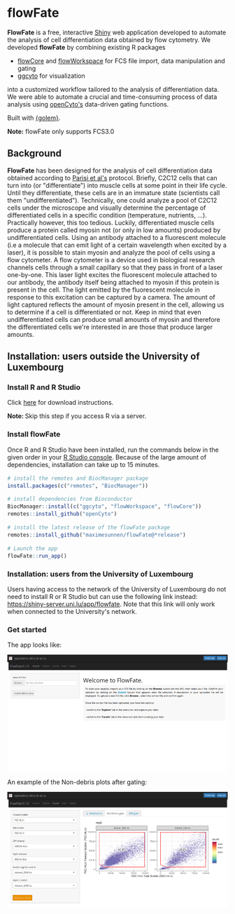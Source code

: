 # flowFate
**FlowFate** is a free, interactive [Shiny](https://shiny.posit.co/) web application developed to automate the analysis of cell differentiation data obtained by flow cytometry. We developed **flowFate** by combining existing R packages

-   [flowCore](https://bioconductor.org/packages/release/bioc/html/flowCore.html) and [flowWorkspace](https://www.bioconductor.org/packages/release/bioc/html/flowWorkspace.html) for FCS file import, data manipulation and gating
-   [ggcyto](https://www.bioconductor.org/packages/release/bioc/html/ggcyto.html) for visualization

into a customized workflow tailored to the analysis of differentiation data. We were able to automate a crucial and time-consuming process of data analysis using [openCyto's](https://www.bioconductor.org/packages/release/bioc/html/openCyto.html) data-driven gating functions.

Built with [{golem}](https://github.com/ThinkR-open/golem).

**Note:** flowFate only supports FCS3.0

## Background

**FlowFate** has been designed for the analysis of cell differentiation data obtained according to [Parisi et al's]() protocol. Briefly, C2C12 cells that can turn into (or "differentiate") into muscle cells at some point in their life cycle. Until they differentiate, these cells are in an immature state (scientists call them "undifferentiated"). Technically, one could analyze a pool of C2C12 cells under the microscope and visually determine the percentage of differentiated cells in a specific condition (temperature, nutrients, ...). Practically however, this too tedious. Luckily, differentiated muscle cells produce a protein called myosin not (or only in low amounts) produced by undifferentiated cells. Using an antibody attached to a fluorescent molecule (i.e a molecule that can emit light of a certain wavelength when excited by a laser), it is possible to stain myosin and analyze the pool of cells using a flow cytometer. A flow cytometer is a device used in biological research channels cells through a small capillary so that they pass in front of a laser one-by-one. This laser light excites the fluorescent molecule attached to our antibody, the antibody itself being attached to myosin if this protein is present in the cell. The light emitted by the fluorescent molecule in response to this excitation can be captured by a camera. The amount of light captured reflects the amount of myosin present in the cell, allowing us to determine if a cell is differentiated or not. Keep in mind that even undifferentiated cells can produce small amounts of myosin and therefore the differentiated cells we're interested in are those that produce larger amounts.

## Installation: users outside the University of Luxembourg

### Install R and R Studio

Click [here](https://posit.co/download/rstudio-desktop/) for download instructions.

<strong> Note: </strong> Skip this step if you access R via a server.

### Install flowFate

Once R and R Studio have been installed, run the commands below in the given order in your [R Studio console](https://docs.posit.co/ide/user/ide/guide/ui/ui-panes.html). Because of the large amount of dependencies, installation can take up to 15 minutes.

``` r
# install the remotes and BiocManager package
install.packages(c("remotes", "BiocManager"))
```

``` r
# install dependencies from Bioconductor
BiocManager::install(c("ggcyto", "flowWorkspace", "flowCore"))
remotes::install_github("openCyto")
```

``` r
# install the latest release of the flowFate package
remotes::install_github("maximesunnen/flowFate@*release")
```

``` r
# Launch the app
flowFate::run_app()
```

### Installation: users from the University of Luxembourg

Users having access to the network of the University of Luxembourg do not need to install R or R Studio but can use the following link instead: <https://shiny-server.uni.lu/app/flowfate>. Note that this link will only work when connected to the University's network.

### Get started

The app looks like:

![](man/figures/app_start.png)

An example of the Non-debris plots after gating:

![](man/figures/app_non-debris.png)
